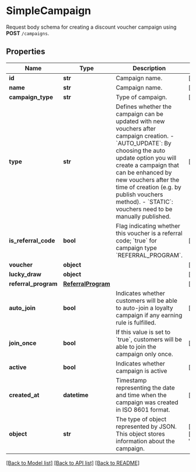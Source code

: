 # SimpleCampaign

Request body schema for creating a discount voucher campaign using **POST** `/campaigns`.

## Properties
Name | Type | Description | Notes
------------ | ------------- | ------------- | -------------
**id** | **str** | Campaign name. | [optional] 
**name** | **str** | Campaign name. | [optional] 
**campaign_type** | **str** | Type of campaign. | [optional] 
**type** | **str** | Defines whether the campaign can be updated with new vouchers after campaign creation. - &#x60;AUTO_UPDATE&#x60;: By choosing the auto update option you will create a campaign that can be enhanced by new vouchers after the time of creation (e.g. by publish vouchers method). -  &#x60;STATIC&#x60;: vouchers need to be manually published. | [optional] 
**is_referral_code** | **bool** | Flag indicating whether this voucher is a referral code; &#x60;true&#x60; for campaign type &#x60;REFERRAL_PROGRAM&#x60;. | [optional] 
**voucher** | **object** |  | [optional] 
**lucky_draw** | **object** |  | [optional] 
**referral_program** | [**ReferralProgram**](ReferralProgram.md) |  | [optional] 
**auto_join** | **bool** | Indicates whether customers will be able to auto-join a loyalty campaign if any earning rule is fulfilled. | [optional] 
**join_once** | **bool** | If this value is set to &#x60;true&#x60;, customers will be able to join the campaign only once. | [optional] 
**active** | **bool** | Indicates whether campaign is active | [optional] 
**created_at** | **datetime** | Timestamp representing the date and time when the campaign was created in ISO 8601 format. | [optional] 
**object** | **str** | The type of object represented by JSON. This object stores information about the campaign. | [optional] [default to 'campaign']

[[Back to Model list]](../README.md#documentation-for-models) [[Back to API list]](../README.md#documentation-for-api-endpoints) [[Back to README]](../README.md)


